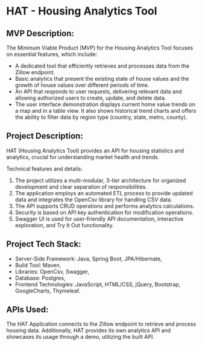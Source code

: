 # HAT - Housing Analytics Tool

## MVP Description:
The Minimum Viable Product (MVP) for the Housing Analytics Tool focuses on essential features, which include:
- A dedicated tool that efficiently retrieves and processes data from the Zillow endpoint.
- Basic analytics that present the existing state of house values and the growth of house values over different periods of time.
- An API that responds to user requests, delivering relevant data and allowing authorized users to create, update, and delete data.
- The user interface demonstration displays current home value trends on a map and in a table view. It also shows historical trend charts and offers the ability to filter data by region type (country, state, metro, county).

## Project Description:
HAT (Housing Analytics Tool) provides an API for housing statistics and analytics, crucial for understanding market health and trends.

Technical features and details: 
1) The project utilizes a multi-modular, 3-tier architecture for organized development and clear separation of responsibilities. 
2) The application employs an automated ETL process to provide updated data and integrates the OpenCsv library for handling CSV data. 
3) The API supports CRUD operations and performs analytics calculations. 
4) Security is based on API key authentication for modification operations. 
5) Swagger UI is used for user-friendly API documentation, interactive exploration, and Try It Out functionality.

## Project Tech Stack:
- Server-Side Framework: Java, Spring Boot, JPA/Hibernate, 
- Build Tool: Maven, 
- Libraries: OpenCsv, Swagger, 
- Database: Postgres, 
- Frontend Technologies: JavaScript, HTML/CSS, jQuery, Bootstrap, GoogleCharts, Thymeleaf.

## APIs Used:
The HAT Application connects to the Zillow endpoint to retrieve and process housing data. Additionally, HAT provides its own analytics API and showcases its usage through a demo, utilizing the built API.
